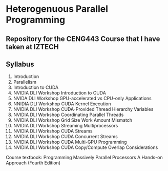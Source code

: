 # Heterogenuous Parallel Programming
## Repository for the CENG443 Course that I have taken at IZTECH

## Syllabus 
1.  Introduction 
2.  Parallelism
3.  Introduction to CUDA
4.  NVIDIA DLI Workshop Introduction to CUDA
5.  NVIDA DLI Workshop GPU-accelerated vs CPU-only Applications
6.  NNIDIA DLI Workshop CUDA Kernel Execution
7.  NVIDIA DLI Workshop CUDA-Provided Thread Hierarchy Variables
8.  NVIDIA DLI Workshop Coordinating Parallel Threads
9.  NVIDIA DLI Workshop Grid Size Work Amount Mismatch
10. NVIDIA DLI Workshop Streaming Multiprocessors
11. NVIDIA DLI Workshop CUDA Streams
12. NVIDIA DLI Workshop CUDA Concurrent Streams
13. NVIDIA DLI Workshop CUDA Multi-GPU Programming
14. NVIDIA DLI Workshop CUDA Copy/Compute Overlap Considerations 
    
Course textbook: Programming Massively Parallel Processors A Hands-on Approach (Fourth Edition)
